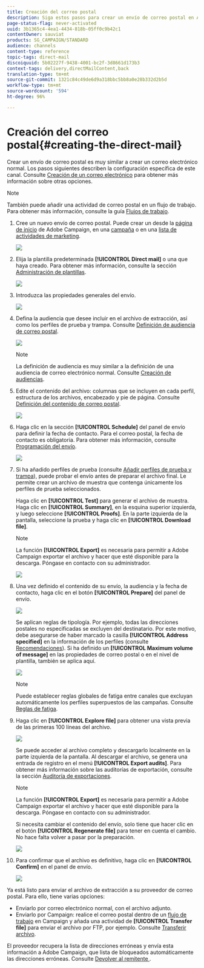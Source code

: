 ```yaml
---
title: Creación del correo postal
description: Siga estos pasos para crear un envío de correo postal en Adobe Campaign.
page-status-flag: never-activated
uuid: 3b1365c4-4ea1-4434-818b-05ff0c9b42c1
contentOwner: sauviat
products: SG_CAMPAIGN/STANDARD
audience: channels
content-type: reference
topic-tags: direct-mail
discoiquuid: 5b02227f-9438-4001-bc2f-3d8661d173b3
context-tags: delivery,directMailContent,back
translation-type: tm+mt
source-git-commit: 1321c84c49de6d9a318bbc5bb8a0e28b332d2b5d
workflow-type: tm+mt
source-wordcount: '594'
ht-degree: 96%

---
```



# Creación del correo postal{#creating-the-direct-mail}

Crear un envío de correo postal es muy similar a crear un correo electrónico normal. Los pasos siguientes describen la configuración específica de este canal. Consulte [Creación de un correo electrónico](../../channels/using/creating-an-email.md) para obtener más información sobre otras opciones.

>[!NOTE]
>
>También puede añadir una actividad de correo postal en un flujo de trabajo. Para obtener más información, consulte la guía [Flujos de trabajo](../../automating/using/direct-mail-delivery.md).

1. Cree un nuevo envío de correo postal. Puede crear un desde la [página de inicio](../../start/using/interface-description.md#home-page) de Adobe Campaign, en una [campaña](../../start/using/marketing-activities.md#creating-a-marketing-activity) o en una [lista de actividades de marketing](../../start/using/programs-and-campaigns.md#creating-a-campaign).

   ![](assets/direct_mail_1.png)

1. Elija la plantilla predeterminada **[!UICONTROL Direct mail]** o una que haya creado. Para obtener más información, consulte la sección [Administración de plantillas](../../start/using/marketing-activity-templates.md).

   ![](assets/direct_mail_2.png)

1. Introduzca las propiedades generales del envío.

   ![](assets/direct_mail_3.png)

1. Defina la audiencia que desee incluir en el archivo de extracción, así como los perfiles de prueba y trampa. Consulte [Definición de audiencia de correo postal](../../channels/using/defining-the-direct-mail-audience.md).

   ![](assets/direct_mail_4.png)

   >[!NOTE]
   >
   >La definición de audiencia es muy similar a la definición de una audiencia de correo electrónico normal. Consulte [Creación de audiencias](../../audiences/using/creating-audiences.md).

1. Edite el contenido del archivo: columnas que se incluyen en cada perfil, estructura de los archivos, encabezado y pie de página. Consulte [Definición del contenido de correo postal](../../channels/using/defining-the-direct-mail-content.md).

   ![](assets/direct_mail_5.png)

1. Haga clic en la sección **[!UICONTROL Schedule]** del panel de envío para definir la fecha de contacto. Para el correo postal, la fecha de contacto es obligatoria. Para obtener más información, consulte [Programación del envío](../../sending/using/about-scheduling-messages.md).

   ![](assets/direct_mail_8.png)

1. Si ha añadido perfiles de prueba (consulte [Añadir perfiles de prueba y trampa](../../channels/using/defining-the-direct-mail-audience.md#adding-test-and-trap-profiles)), puede probar el envío antes de preparar el archivo final. Le permite crear un archivo de muestra que contenga únicamente los perfiles de prueba seleccionados.

   Haga clic en **[!UICONTROL Test]** para generar el archivo de muestra. Haga clic en **[!UICONTROL Summary]**, en la esquina superior izquierda, y luego seleccione **[!UICONTROL Proofs]**. En la parte izquierda de la pantalla, seleccione la prueba y haga clic en **[!UICONTROL Download file]**.

   >[!NOTE]
   >
   >La función **[!UICONTROL Export]** es necesaria para permitir a Adobe Campaign exportar el archivo y hacer que esté disponible para la descarga. Póngase en contacto con su administrador.

   ![](assets/direct_mail_19.png)

1. Una vez definido el contenido de su envío, la audiencia y la fecha de contacto, haga clic en el botón **[!UICONTROL Prepare]** del panel de envío.

   ![](assets/direct_mail_16.png)

   Se aplican reglas de tipología. Por ejemplo, todas las direcciones postales no especificadas se excluyen del destinatario. Por este motivo, debe asegurarse de haber marcado la casilla **[!UICONTROL Address specified]** en la información de los perfiles (consulte [Recomendaciones](../../channels/using/about-direct-mail.md#recommendations)). Si ha definido un **[!UICONTROL Maximum volume of message]** en las propiedades de correo postal o en el nivel de plantilla, también se aplica aquí.

   ![](assets/direct_mail_25.png)

   >[!NOTE]
   >
   >Puede establecer reglas globales de fatiga entre canales que excluyan automáticamente los perfiles superpuestos de las campañas. Consulte [Reglas de fatiga](../../sending/using/fatigue-rules.md).

1. Haga clic en **[!UICONTROL Explore file]** para obtener una vista previa de las primeras 100 líneas del archivo.

   ![](assets/direct_mail_18.png)

   Se puede acceder al archivo completo y descargarlo localmente en la parte izquierda de la pantalla. Al descargar el archivo, se genera una entrada de registro en el menú **[!UICONTROL Export audits]**. Para obtener más información sobre las auditorías de exportación, consulte la sección [Auditoría de exportaciones](../../administration/using/auditing-export-logs.md).

   >[!NOTE]
   >
   >La función **[!UICONTROL Export]** es necesaria para permitir a Adobe Campaign exportar el archivo y hacer que esté disponible para la descarga. Póngase en contacto con su administrador.

   Si necesita cambiar el contenido del envío, solo tiene que hacer clic en el botón **[!UICONTROL Regenerate file]** para tener en cuenta el cambio. No hace falta volver a pasar por la preparación.

   ![](assets/direct_mail_21.png)

1. Para confirmar que el archivo es definitivo, haga clic en **[!UICONTROL Confirm]** en el panel de envío.

   ![](assets/direct_mail_20.png)

Ya está listo para enviar el archivo de extracción a su proveedor de correo postal. Para ello, tiene varias opciones:

* Enviarlo por correo electrónico normal, con el archivo adjunto.
* Enviarlo por Campaign: realice el correo postal dentro de un [flujo de trabajo](../../automating/using/direct-mail-delivery.md) en Campaign y añada una actividad de **[!UICONTROL Transfer file]** para enviar el archivo por FTP, por ejemplo. Consulte [Transferir archivo](../../automating/using/transfer-file.md).

El proveedor recupera la lista de direcciones erróneas y envía esta información a Adobe Campaign, que lista de bloqueados automáticamente las direcciones erróneas. Consulte [Devolver al remitente ](../../channels/using/return-to-sender.md).

